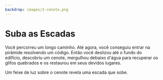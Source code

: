 ```yaml
---
backdrop: images/2-cenote.png
---
```


# Suba as Escadas

Você percorreu um longo caminho. Até agora, você conseguiu entrar na pirâmide resolvendo um código. Então você deslizou até o fundo do edifício, descobriu um cenote, mergulhou debaixo d'água para recuperar os glifos quebrados e os restaurou em seus devidos lugares.

Um feixe de luz sobre o cenote revela uma escada que sobe.

<Page url="240" instructions="" condition="none" action="Suba a escada" />
